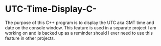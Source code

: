 UTC-Time-Display-C-
===================

The purpose of this C++ program is to display the UTC aka GMT time and date on the console window. This feature is used in a separate project I am working on and is backed up as a reminder should I ever need to use this feature in other projects.

